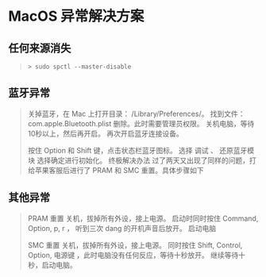 # MacOS 异常解决方案

## 任何来源消失

> `> sudo spctl --master-disable`

## 蓝牙异常

> 关掉蓝牙，在 Mac 上打开目录： /Library/Preferences/。 找到文件： com.apple.Bluetooth.plist 删除。此时需要管理员权限。 关机电脑，等待10秒以上，然后再开启。 再次开启蓝牙连接设备。
>
> 按住 Option 和 Shift 键，点击状态栏蓝牙图标。 选择 调试 、 还原蓝牙模块 选择确定进行初始化。 终极解决办法 过了两天又出现了同样的问题，打给苹果客服后进行了 PRAM 和 SMC 重置。具体步骤如下

## 其他异常

> PRAM 重置 关机，拔掉所有外设，接上电源。 启动时同时按住 Command, Option, p, r ， 听到三次 dang 的开机声音后放开。 启动电脑
>
> SMC 重置 关机，拔掉所有外设，接上电源。 同时按住 Shift, Control, Option, 电源键 ，此时电脑没有任何反应，等待十秒放开。 继续等待十秒，启动电脑。

